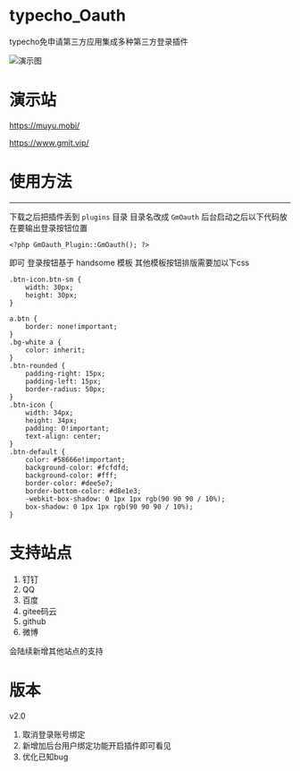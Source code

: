 # typecho_Oauth
typecho免申请第三方应用集成多种第三方登录插件

![演示图](https://www.gmit.vip/usr/uploads/2020/12/783730042.png)

# 演示站
https://muyu.mobi/

https://www.gmit.vip/


# 使用方法
----
下载之后把插件丢到 `plugins` 目录 目录名改成 `GmOauth`
后台启动之后以下代码放在要输出登录按钮位置


    <?php GmOauth_Plugin::GmOauth(); ?>

即可
登录按钮基于 handsome 模板
其他模板按钮排版需要加以下css

    .btn-icon.btn-sm {
        width: 30px;
        height: 30px;
    }

    a.btn {
        border: none!important;
    }
    .bg-white a {
        color: inherit;
    }
    .btn-rounded {
        padding-right: 15px;
        padding-left: 15px;
        border-radius: 50px;
    }
    .btn-icon {
        width: 34px;
        height: 34px;
        padding: 0!important;
        text-align: center;
    }
    .btn-default {
        color: #58666e!important;
        background-color: #fcfdfd;
        background-color: #fff;
        border-color: #dee5e7;
        border-bottom-color: #d8e1e3;
        -webkit-box-shadow: 0 1px 1px rgb(90 90 90 / 10%);
        box-shadow: 0 1px 1px rgb(90 90 90 / 10%);
    }

# 支持站点
1. 钉钉
2. QQ
3. 百度
4. gitee码云
5. github
6. 微博

会陆续新增其他站点的支持

# 版本
v2.0 
1. 取消登录账号绑定
2. 新增加后台用户绑定功能开启插件即可看见
3. 优化已知bug
